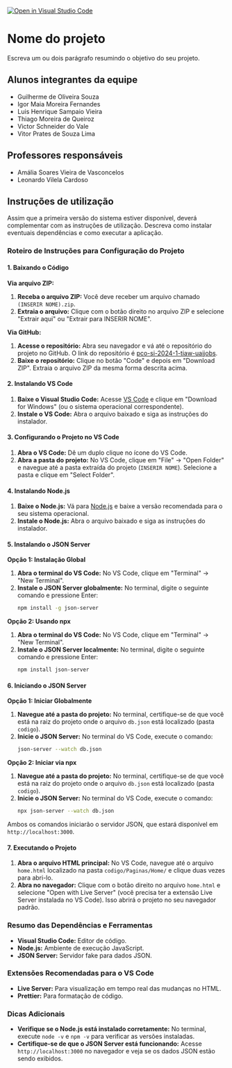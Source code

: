 [![Open in Visual Studio Code](https://classroom.github.com/assets/open-in-vscode-718a45dd9cf7e7f842a935f5ebbe5719a5e09af4491e668f4dbf3b35d5cca122.svg)](https://classroom.github.com/online_ide?assignment_repo_id=14412781&assignment_repo_type=AssignmentRepo)
# Nome do projeto
Escreva um ou dois  parágrafo resumindo o objetivo do seu projeto.

## Alunos integrantes da equipe

* Guilherme de Oliveira Souza
* Igor Maia Moreira Fernandes
* Luis Henrique Sampaio Vieira
* Thiago Moreira de Queiroz
* Victor Schneider do Vale
* Vitor Prates de Souza Lima

## Professores responsáveis

* Amália Soares Vieira de Vasconcelos
* Leonardo Vilela Cardoso

## Instruções de utilização

Assim que a primeira versão do sistema estiver disponível, deverá complementar com as instruções de utilização. Descreva como instalar eventuais dependências e como executar a aplicação.

### Roteiro de Instruções para Configuração do Projeto

#### 1. Baixando o Código
**Via arquivo ZIP:**
1. **Receba o arquivo ZIP:** Você deve receber um arquivo chamado `(INSERIR NOME).zip`.
2. **Extraia o arquivo:** Clique com o botão direito no arquivo ZIP e selecione "Extrair aqui" ou "Extrair para INSERIR NOME".

**Via GitHub:**
1. **Acesse o repositório:** Abra seu navegador e vá até o repositório do projeto no GitHub. O link do repositório é [pco-si-2024-1-tiaw-uaijobs](https://github.com/ICEI-PUC-Minas-PCO-SI/pco-si-2024-1-tiaw-uaijobs).
2. **Baixe o repositório:** Clique no botão "Code" e depois em "Download ZIP". Extraia o arquivo ZIP da mesma forma descrita acima.

#### 2. Instalando VS Code
1. **Baixe o Visual Studio Code:** Acesse [VS Code](https://code.visualstudio.com/) e clique em "Download for Windows" (ou o sistema operacional correspondente).
2. **Instale o VS Code:** Abra o arquivo baixado e siga as instruções do instalador.

#### 3. Configurando o Projeto no VS Code
1. **Abra o VS Code:** Dê um duplo clique no ícone do VS Code.
2. **Abra a pasta do projeto:** No VS Code, clique em "File" -> "Open Folder" e navegue até a pasta extraída do projeto (`INSERIR NOME`). Selecione a pasta e clique em "Select Folder".

#### 4. Instalando Node.js
1. **Baixe o Node.js:** Vá para [Node.js](https://nodejs.org/) e baixe a versão recomendada para o seu sistema operacional.
2. **Instale o Node.js:** Abra o arquivo baixado e siga as instruções do instalador.

#### 5. Instalando o JSON Server
**Opção 1: Instalação Global**
1. **Abra o terminal do VS Code:** No VS Code, clique em "Terminal" -> "New Terminal".
2. **Instale o JSON Server globalmente:** No terminal, digite o seguinte comando e pressione Enter:
   ```bash
   npm install -g json-server
   ```

**Opção 2: Usando npx**
1. **Abra o terminal do VS Code:** No VS Code, clique em "Terminal" -> "New Terminal".
2. **Instale o JSON Server localmente:** No terminal, digite o seguinte comando e pressione Enter:
   ```bash
   npm install json-server
   ```

#### 6. Iniciando o JSON Server
**Opção 1: Iniciar Globalmente**
1. **Navegue até a pasta do projeto:** No terminal, certifique-se de que você está na raiz do projeto onde o arquivo `db.json` está localizado (pasta `codigo`).
2. **Inicie o JSON Server:** No terminal do VS Code, execute o comando:
   ```bash
   json-server --watch db.json
   ```

**Opção 2: Iniciar via npx**
1. **Navegue até a pasta do projeto:** No terminal, certifique-se de que você está na raiz do projeto onde o arquivo `db.json` está localizado (pasta `codigo`).
2. **Inicie o JSON Server:** No terminal do VS Code, execute o comando:
   ```bash
   npx json-server --watch db.json
   ```
   
Ambos os comandos iniciarão o servidor JSON, que estará disponível em `http://localhost:3000`.

#### 7. Executando o Projeto
1. **Abra o arquivo HTML principal:** No VS Code, navegue até o arquivo `home.html` localizado na pasta `codigo/Paginas/Home/` e clique duas vezes para abri-lo.
2. **Abra no navegador:** Clique com o botão direito no arquivo `home.html` e selecione "Open with Live Server" (você precisa ter a extensão Live Server instalada no VS Code). Isso abrirá o projeto no seu navegador padrão.

### Resumo das Dependências e Ferramentas
- **Visual Studio Code:** Editor de código.
- **Node.js:** Ambiente de execução JavaScript.
- **JSON Server:** Servidor fake para dados JSON.

### Extensões Recomendadas para o VS Code
- **Live Server:** Para visualização em tempo real das mudanças no HTML.
- **Prettier:** Para formatação de código.

### Dicas Adicionais
- **Verifique se o Node.js está instalado corretamente:** No terminal, execute `node -v` e `npm -v` para verificar as versões instaladas.
- **Certifique-se de que o JSON Server está funcionando:** Acesse `http://localhost:3000` no navegador e veja se os dados JSON estão sendo exibidos.

